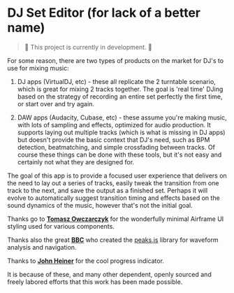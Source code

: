 # DJ Set Editor (for lack of a better name)

> :construction: This project is currently in development. :construction:

For some reason, there are two types of products on the market for DJ's to use for mixing music:

1. DJ apps (VirtualDJ, etc) - these all replicate the 2 turntable scenario, which is great for mixing 2 tracks together. The goal is 'real time' DJing based on the strategy of recording an entire set perfectly the first time, or start over and try again.

2. DAW apps (Audacity, Cubase, etc) - these assume you're making music, with lots of sampling and effects, optimized for audio production. It supports laying out multiple tracks (which is what is missing in DJ apps) but doesn't provide the basic context that DJ's need, such as BPM detection, beatmatching, and simple crossfading between tracks. Of course these things can be done with these tools, but it's not easy and certainly not what they are designed for.

The goal of this app is to provide a focused user experience that delivers on the need to lay out a series of tracks, easily tweak the transition from one track to the next, and save the output as a finished set. Perhaps it will evolve to automatically suggest transition timing and effects based on the sound dynamics of the music, however that's not the initial goal.

Thanks go to [**Tomasz Owczarczyk**](https://github.com/0wczar) for the wonderfully minimal Airframe UI styling used for various components.

Thanks also the great [**BBC**](https://github.com/bbc) who created the [peaks.js](https://github.com/bbc/peaks.js) library for waveform analysis and navigation.

Thanks to [**John Heiner**](https://codepen.io/johnheiner) for the cool progress indicator.

It is because of these, and many other dependent, openly sourced and freely labored efforts that this work has been made possible.